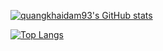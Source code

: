 [![quangkhaidam93's GitHub stats](https://khai-github-readme-stats.vercel.app/api?username=quangkhaidam93&count_private=true&theme=tokyonight)](https://github.com/anuraghazra/github-readme-stats)

[![Top Langs](https://khai-github-readme-stats.vercel.app/api/top-langs/?username=quangkhaidam93&orgs=beautifulvoice&layout=compact&theme=tokyonight)](https://github.com/anuraghazra/github-readme-stats)
